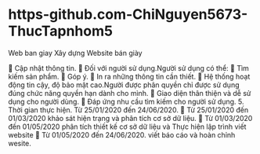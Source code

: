 # https-github.com-ChiNguyen5673-ThucTapnhom5
Web ban giay
Xây dựng Website bán giày

 Cập nhật thông tin.
 Đối với người sử dụng.Người sử dụng có thể:
 Tìm kiếm sản phẩm.
 Góp ý.
 In ra những thông tin cần thiết.
 Hệ thống hoạt động tin cậy, độ bảo mật cao.Người được phân quyền chỉ
được sử dụng đúng chức năng quyền hạn dành cho mình.
 Giao diện thân thiện và dễ sử dụng cho người dùng.
 Đáp ứng nhu cầu tìm kiếm cho người sử dụng.
5. Thời gian thực hiện.
Từ 25/01/2020 đến 24/06/2020.
 Từ 25/01/2020 đến 01/03/2020 khảo sát hiện trạng và phân tích cơ sở
dữ liệu.
 Từ 01/03/2020 đến 01/05/2020 phân tích thiết kế cơ sở dữ liệu và Thực hiện lập trình viết website
 Từ 01/05/2020 đến 24/06/2020. viết báo cáo và hoàn chỉnh wesite.
